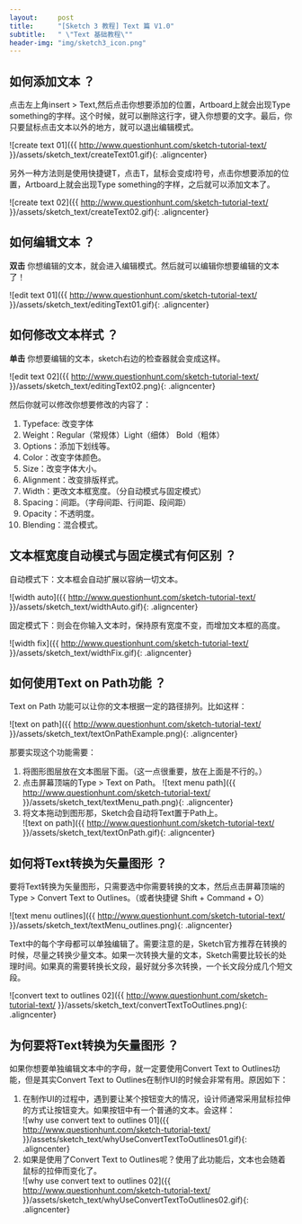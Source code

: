 ```yaml
---
layout:     post
title:      "[Sketch 3 教程] Text 篇 V1.0"
subtitle:   " \"Text 基础教程\""
header-img: "img/sketch3_icon.png"
---
```

## 如何添加文本 ？
点击左上角insert > Text,然后点击你想要添加的位置，Artboard上就会出现Type something的字样。这个时候，就可以删除这行字，键入你想要的文字。最后，你只要鼠标点击文本以外的地方，就可以退出编辑模式。

![create text 01]({{ http://www.questionhunt.com/sketch-tutorial-text/ }}/assets/sketch_text/createText01.gif){: .aligncenter}

另外一种方法则是使用快捷键T，点击T，鼠标会变成I符号，点击你想要添加的位置，Artboard上就会出现Type something的字样，之后就可以添加文本了。

![create text 02]({{ http://www.questionhunt.com/sketch-tutorial-text/ }}/assets/sketch_text/createText02.gif){: .aligncenter}


## 如何编辑文本 ？
**双击** 你想编辑的文本，就会进入编辑模式。然后就可以编辑你想要编辑的文本了！

![edit text 01]({{ http://www.questionhunt.com/sketch-tutorial-text/ }}/assets/sketch_text/editingText01.gif){: .aligncenter}


## 如何修改文本样式 ？
**单击** 你想要编辑的文本，sketch右边的检查器就会变成这样。

![edit text 02]({{ http://www.questionhunt.com/sketch-tutorial-text/ }}/assets/sketch_text/editingText02.png){: .aligncenter}

然后你就可以修改你想要修改的内容了：

1. Typeface: 改变字体
2. Weight：Regular（常规体）Light（细体） Bold（粗体）
3. Options：添加下划线等。
4. Color：改变字体颜色。
5. Size：改变字体大小。
6. Alignment：改变排版样式。
7. Width：更改文本框宽度。（分自动模式与固定模式）
8. Spacing：间距。（字母间距、行间距、段间距）
9. Opacity：不透明度。
10. Blending：混合模式。


## 文本框宽度自动模式与固定模式有何区别 ？
自动模式下：文本框会自动扩展以容纳一切文本。

![width auto]({{ http://www.questionhunt.com/sketch-tutorial-text/ }}/assets/sketch_text/widthAuto.gif){: .aligncenter}

固定模式下：则会在你输入文本时，保持原有宽度不变，而增加文本框的高度。

![width fix]({{ http://www.questionhunt.com/sketch-tutorial-text/ }}/assets/sketch_text/widthFix.gif){: .aligncenter}


## 如何使用Text on Path功能 ？
Text on Path 功能可以让你的文本根据一定的路径排列。比如这样：

![text on path]({{ http://www.questionhunt.com/sketch-tutorial-text/ }}/assets/sketch_text/textOnPathExample.png){: .aligncenter}

那要实现这个功能需要：
1. 将图形图层放在文本图层下面。（这一点很重要，放在上面是不行的。）
2. 点击屏幕顶端的Type > Text on Path。
![text menu path]({{ http://www.questionhunt.com/sketch-tutorial-text/ }}/assets/sketch_text/textMenu_path.png){: .aligncenter} 
3. 将文本拖动到图形那，Sketch会自动将Text置于Path上。<br/>
![text on path]({{ http://www.questionhunt.com/sketch-tutorial-text/ }}/assets/sketch_text/textOnPath.gif){: .aligncenter}

## 如何将Text转换为矢量图形 ？
要将Text转换为矢量图形，只需要选中你需要转换的文本，然后点击屏幕顶端的Type > Convert Text to Outlines。（或者快捷键 Shift + Command + O）

![text menu outlines]({{ http://www.questionhunt.com/sketch-tutorial-text/ }}/assets/sketch_text/textMenu_outlines.png){: .aligncenter}

Text中的每个字母都可以单独编辑了。需要注意的是，Sketch官方推荐在转换的时候，尽量之转换少量文本。如果一次转换大量的文本，Sketch需要比较长的处理时间。如果真的需要转换长文段，最好就分多次转换，一个长文段分成几个短文段。

![convert text to outlines 02]({{ http://www.questionhunt.com/sketch-tutorial-text/ }}/assets/sketch_text/convertTextToOutlines.png){: .aligncenter}


## 为何要将Text转换为矢量图形 ？
如果你想要单独编辑文本中的字母，就一定要使用Convert Text to Outlines功能，但是其实Convert Text to Outlines在制作UI的时候会非常有用。原因如下：

1. 在制作UI的过程中，遇到要让某个按钮变大的情况，设计师通常采用鼠标拉伸的方式让按钮变大。如果按钮中有一个普通的文本。会这样：<br/>
![why use convert text to outlines 01]({{ http://www.questionhunt.com/sketch-tutorial-text/ }}/assets/sketch_text/whyUseConvertTextToOutlines01.gif){: .aligncenter} <br/>
2. 如果是使用了Convert Text to Outlines呢？使用了此功能后，文本也会随着鼠标的拉伸而变化了。<br/>
![why use convert text to outlines 02]({{ http://www.questionhunt.com/sketch-tutorial-text/ }}/assets/sketch_text/whyUseConvertTextToOutlines02.gif){: .aligncenter}
